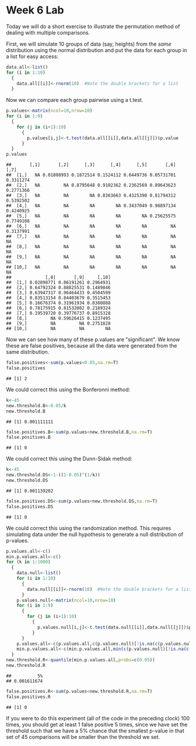 Week 6 Lab
=============
  
Today we will do a short exercise to illustrate the permutation method of dealing with multiple comparisons.

First, we will simulate 10 groups of data (say, heights) from the *same* distribution using the normal distribution and put the data for each group in a list for easy access:


```r
data.all<-list()
for (i in 1:10)
  {
    data.all[[i]]<-rnorm(10)  #Note the double brackets for a list
  }
```

Now we can compare each group pairwise using a t.test.


```r
p.values<-matrix(ncol=10,nrow=10)
for (i in 1:9)
  {
    for (j in (i+1):10)
      {
        p.values[i,j]<-t.test(data.all[[i]],data.all[[j]])$p.value 
      }
  }
p.values
```

```
##       [,1]       [,2]      [,3]      [,4]      [,5]       [,6]      [,7]
##  [1,]   NA 0.01808993 0.1872514 0.1524112 0.6449736 0.05731701 0.3311274
##  [2,]   NA         NA 0.8795648 0.9102362 0.2362569 0.89643623 0.2771366
##  [3,]   NA         NA        NA 0.8363663 0.4325390 0.81794312 0.5392502
##  [4,]   NA         NA        NA        NA 0.3437049 0.98897134 0.4240925
##  [5,]   NA         NA        NA        NA        NA 0.25625575 0.7749108
##  [6,]   NA         NA        NA        NA        NA         NA 0.3137991
##  [7,]   NA         NA        NA        NA        NA         NA        NA
##  [8,]   NA         NA        NA        NA        NA         NA        NA
##  [9,]   NA         NA        NA        NA        NA         NA        NA
## [10,]   NA         NA        NA        NA        NA         NA        NA
##             [,8]       [,9]     [,10]
##  [1,] 0.02898771 0.06191261 0.2964931
##  [2,] 0.64792324 0.88825531 0.1489846
##  [3,] 0.63947317 0.96464433 0.4504599
##  [4,] 0.83513154 0.84403679 0.3515453
##  [5,] 0.16676374 0.31961934 0.8380888
##  [6,] 0.78175915 0.81532002 0.2189324
##  [7,] 0.19539720 0.39776737 0.8915328
##  [8,]         NA 0.59626415 0.1237495
##  [9,]         NA         NA 0.2751828
## [10,]         NA         NA        NA
```

Now we can see how many of these p.values are "significant". We know these are false positives, because all the data were generated from the same distribution.


```r
false.positives<-sum(p.values<0.05,na.rm=T)
false.positives
```

```
## [1] 2
```

We could correct this using the Bonferonni method:


```r
k<-45
new.threshold.B<-0.05/k
new.threshold.B
```

```
## [1] 0.001111111
```

```r
false.positives.B<-sum(p.values<new.threshold.B,na.rm=T)
false.positives.B
```

```
## [1] 0
```

We could correct this using the Dunn-Sidak method:


```r
k<-45
new.threshold.DS<-1-((1-0.05)^(1/k))
new.threshold.DS
```

```
## [1] 0.001139202
```

```r
false.positives.DS<-sum(p.values<new.threshold.DS,na.rm=T)
false.positives.DS
```

```
## [1] 0
```

We could correct this using the randomization method. This requires simulating data under the null hypothesis to generate a null distribution of p-values.



```r
p.values.all<-c()
min.p.values.all<-c()
for (k in 1:1000)
  {
    data.null<-list()
    for (i in 1:10)
      {
        data.null[[i]]<-rnorm(10)  #Note the double brackets for a list
      }
    p.values.null<-matrix(ncol=10,nrow=10)
    for (i in 1:9)
      {
        for (j in (i+1):10)
          {
            p.values.null[i,j]<-t.test(data.null[[i]],data.null[[j]])$p.value 
          }
      }
    p.values.all<-c(p.values.all,c(p.values.null)[!is.na(c(p.values.null))])
    min.p.values.all<-c(min.p.values.all,min(c(p.values.null)[!is.na(c(p.values.null))]))
  }
new.threshold.R<-quantile(min.p.values.all,probs=c(0.05))
new.threshold.R
```

```
##          5% 
## 0.001611674
```

```r
false.positives.R<-sum(p.values<new.threshold.R,na.rm=T)
false.positives.R
```

```
## [1] 0
```

If you were to do this experiment (all of the code in the preceding clock) 100 times, you should get at least 1 false positive 5 times, since we have set the threshold such that we have a 5% chance that the smallest p-value in that set of 45 comparisons will be smaller than the threshold we set.
